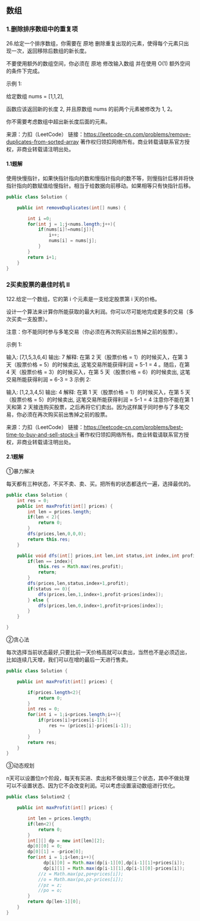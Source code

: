 ## 数组

### 1.删除排序数组中的重复项

26.给定一个排序数组，你需要在 原地 删除重复出现的元素，使得每个元素只出现一次，返回移除后数组的新长度。

不要使用额外的数组空间，你必须在 原地 修改输入数组 并在使用 O(1) 额外空间的条件下完成。



示例 1:

给定数组 nums = [1,1,2], 

函数应该返回新的长度 2, 并且原数组 nums 的前两个元素被修改为 1, 2。 

你不需要考虑数组中超出新长度后面的元素。

来源：力扣（LeetCode）
链接：https://leetcode-cn.com/problems/remove-duplicates-from-sorted-array
著作权归领扣网络所有。商业转载请联系官方授权，非商业转载请注明出处。

#### 1.1题解

​		使用快慢指针，如果快指针指向的数和慢指针指向的数不等，则慢指针后移并将快指针指向的数赋值给慢指针。相当于给数据向前移动。如果相等只有快指针后移。

```java
public class Solution {

    public int removeDuplicates(int[] nums) {

        int i =0;
        for(int j = 1;j<nums.length;j++){
            if(nums[i]!=nums[j]){
                i++;
                nums[i] = nums[j];
            }
        }
        return i+1;
    }
}
```

### 2买卖股票的最佳时机 II

122.给定一个数组，它的第 i 个元素是一支给定股票第 i 天的价格。

设计一个算法来计算你所能获取的最大利润。你可以尽可能地完成更多的交易（多次买卖一支股票）。

注意：你不能同时参与多笔交易（你必须在再次购买前出售掉之前的股票）。

示例 1:

输入: [7,1,5,3,6,4]
输出: 7
解释: 在第 2 天（股票价格 = 1）的时候买入，在第 3 天（股票价格 = 5）的时候卖出, 这笔交易所能获得利润 = 5-1 = 4 。随后，在第 4 天（股票价格 = 3）的时候买入，在第 5 天（股票价格 = 6）的时候卖出, 这笔交易所能获得利润 = 6-3 = 3 
示例 2:

输入: [1,2,3,4,5]
输出: 4
解释: 在第 1 天（股票价格 = 1）的时候买入，在第 5 天 （股票价格 = 5）的时候卖出, 这笔交易所能获得利润 = 5-1 = 4 
 注意你不能在第 1 天和第 2 天接连购买股票，之后再将它们卖出。因为这样属于同时参与了多笔交易，你必须在再次购买前出售掉之前的股票。

来源：力扣（LeetCode）
链接：https://leetcode-cn.com/problems/best-time-to-buy-and-sell-stock-ii
著作权归领扣网络所有。商业转载请联系官方授权，非商业转载请注明出处。

#### 2.1题解

①暴力解决

​	每天都有三种状态，不买不卖、卖、买。把所有的状态都迭代一遍，选择最优的。

```java
public class Solution {
    int res = 0;
    public int maxProfit(int[] prices) {
        int len = prices.length;
        if(len < 2){
            return 0;
        }
        dfs(prices,len,0,0,0);
        return this.res;
    }

    public void dfs(int[] prices,int len,int status,int index,int profit){
        if(len == index){
            this.res = Math.max(res,profit);
            return;
        }
        dfs(prices,len,status,index+1,profit);
        if(status == 0){
            dfs(prices,len,1,index+1,profit-prices[index]);
        } else {
            dfs(prices,len,0,index+1,profit+prices[index]);
        }
    }

}
```

②贪心法

每次选择当前状态最好,只要比前一天价格高就可以卖出，当然也不是必须迈出，比如连续几天增，我们可以在增的最后一天进行售卖。

```java
public class Solution {

    public int maxProfit(int[] prices) {

        if(prices.length<2){
            return 0;
        }
        int res = 0;
        for(int i = 1;i<prices.length;i++){
            if(prices[i]>prices[i-1]){
                res += (prices[i]-prices[i-1]);
            }
        }
        return res;
    }
}
```

③动态规划

n天可以设置位n个阶段，每天有买进、卖出和不做处理三个状态，其中不做处理可以不设置状态、因为它不会改变利润。可以考虑设置滚动数组进行优化。

```java
public class Solution2 {

    public int maxProfit(int[] prices) {

        int len = prices.length;
        if(len<2){
            return 0;
        }
        int[][] dp = new int[len][2];
        dp[0][0] = 0;
        dp[0][1] = -price[0];
        for(int i = 1;i<len;i++){
              dp[i][0] = Math.max(dp[i-1][0],dp[i-1][1]+prices[i]);
              dp[i][1] = Math.max(dp[i-1][1],dp[i-1][0]-prices[i]);
            //z = Math.max(pz,po+prices[i]);
            //o = Math.max(po,pz-prices[i]);
            //pz = z;
            //po = o;
        }
        return dp[len-1][0];
    }
}
```

